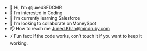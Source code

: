- 👋 Hi, I’m @junedSFDCMR
- 👀 I’m interested in Coding
- 🌱 I’m currently learning Salesforce
- 💞️ I’m looking to collaborate on MoneySpot
- 📫 How to reach me Juned.Khan@mindruby.com
- ⚡ Fun fact: If the code works, don't touch it if you want to keep it working.

<!---
junedSFDCMR/junedSFDCMR is a ✨ special ✨ repository because its `README.md` (this file) appears on your GitHub profile.
You can click the Preview link to take a look at your changes.
--->
